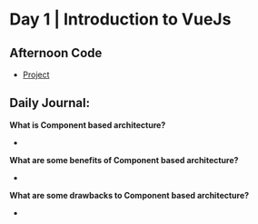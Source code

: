 # Day 1 | Introduction to VueJs

## Afternoon Code
+ [Project](link)

## Daily Journal:

**What is Component based architecture?**

+ 

**What are some benefits of Component based architecture?**

+ 

**What are some drawbacks to Component based architecture?**

+ 